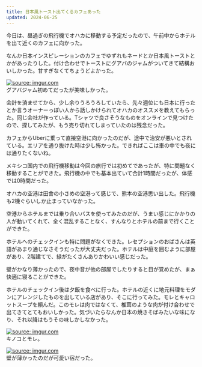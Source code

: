 ```yaml
---
title: 日本風トースト出てくるカフェあった
updated: 2024-06-25
---
```


今日は、昼過ぎの飛行機でオハカに移動する予定だったので、午前中からホテルを出て近くのカフェに向かった。

なんか日本インスピレーションのカフェでゆずれもネードとか日本風トーストとかがあったりした。付け合わせでトーストにグアバのジャムがついてきて結構おいしかった。甘すぎなくてちょうどよかった。

<a href="https://imgur.com/x7i7zxE"><img src="https://i.imgur.com/x7i7zxE.jpg" title="source: imgur.com" /></a>  
グアバジャム初めてだったが美味しかった。

会計を済ませてから、少し余りうろうろしていたら、先々週位にも日本に行ったとか言うオーナーっぽい人から話しかけられてオハカのオススメを教えてもらった。同じ会社が作っている。Tシャツで良さそうなものをオンラインで見つけたので、探してみたが、もう売り切れてしまっていたのは残念だった。

カフェからUberに乗って直接空港に向かったのだが、途中で治安が悪いとされている。エリアを通り抜けた時は少し怖かった。できればここは車の中でも夜には通りたくないね。

メキシコ国内での飛行機移動は今回の旅行では初めてであったが、特に問題なく移動することができた。飛行機の中でも基本出ていて合計1時間だったが、体感では0時間だった。

オハカの空港は田舎の小さめの空港って感じで、熊本の空港思い出した。飛行機も2機ぐらいしか止まっていなかった。

空港からホテルまでは乗り合いバスを使ってみたのだが、うまい感じにかかりの人が動いてくれて、全く混乱することなく、すんなりとホテルの前まで行くことができた。

ホテルへのチェックインも特に問題がなくできた。レセプションのおばさんは英語があまり通じなさそうだったが大丈夫だった。ホテルは中庭を囲むように部屋があり、2階建てで、緑がたくさんありかわいい感じだった。

壁がかなり薄かったので、夜中音が他の部屋でしたりすると目が覚めたが、まぁ快適に寝ることができた。

ホテルのチェックイン後は夕飯を食べに行った。ホテルの近くに地元料理をモダンにアレンジしたものを出している店があり、そこに行ってみた。モレとキャロットスープを頼んだ。このモレは肉ではなくて、椎茸のような肉が付け合わせで出てきてとてもおいしかった。気づいたらなんか日本の焼きそばみたいな味になり、それ以降はもうその味しかしなかった。

<a href="https://imgur.com/4Ttux1m"><img src="https://i.imgur.com/4Ttux1m.jpg" title="source: imgur.com" /></a>  
キノコとモレ。

<a href="https://imgur.com/NIwOylo"><img src="https://i.imgur.com/NIwOylo.jpg" title="source: imgur.com" /></a>  
壁が薄かったのだが可愛い宿だった。
